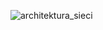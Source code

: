 ![architektura_sieci](https://github.com/user-attachments/assets/40f93528-4df2-4b7e-968c-a23896ae972e)
